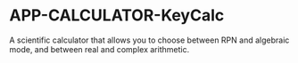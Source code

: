 APP-CALCULATOR-KeyCalc
======================

A scientific calculator that allows you to choose between RPN and algebraic mode, and between real and complex arithmetic.
